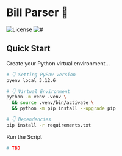 # Bill Parser 🧾

![License](https://img.shields.io/github/license/avcaliani/bill-parser?logo=apache&color=lightseagreen)
![#](https://img.shields.io/badge/python-3.12.x-yellow.svg)

## Quick Start

Create your Python virtual environment...

```bash
# 👇 Setting PyEnv version
pyenv local 3.12.6

# 👇 Virtual Environment
python -m venv .venv \
  && source .venv/bin/activate \
  && python -m pip install --upgrade pip

# 👇 Dependencies
pip install -r requirements.txt
```

Run the Script

```bash
# TBD
```
